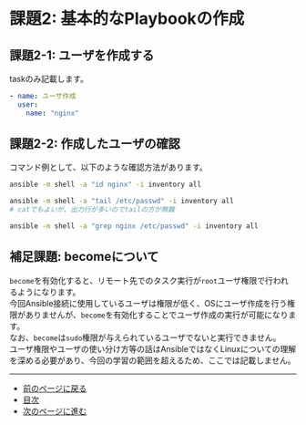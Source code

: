 # 課題2: 基本的なPlaybookの作成

## 課題2-1: ユーザを作成する

taskのみ記載します。

```yaml
- name: ユーザ作成
  user:
    name: "nginx"
```

## 課題2-2: 作成したユーザの確認

コマンド例として、以下のような確認方法があります。

```bash
ansible -m shell -a "id nginx" -i inventory all
```

```bash
ansible -m shell -a "tail /etc/passwd" -i inventory all
# catでもよいが、出力行が多いのでtailの方が無難
```

```bash
ansible -m shell -a "grep nginx /etc/passwd" -i inventory all
```

## 補足課題: becomeについて

`become`を有効化すると、リモート先でのタスク実行が`root`ユーザ権限で行われるようになります。  
今回Ansible接続に使用しているユーザは権限が低く、OSにユーザ作成を行う権限がありませんが、`become`を有効化することでユーザ作成の実行が可能になります。  
なお、`become`は`sudo`権限が与えられているユーザでないと実行できません。  
ユーザ権限やユーザの使い分け方等の話はAnsibleではなくLinuxについての理解を深める必要があり、今回の学習の範囲を超えるため、ここでは記載しません。

---

- [前のページに戻る](step3.md)
- [目次](README.md)
- [次のページに進む](step4.md)
